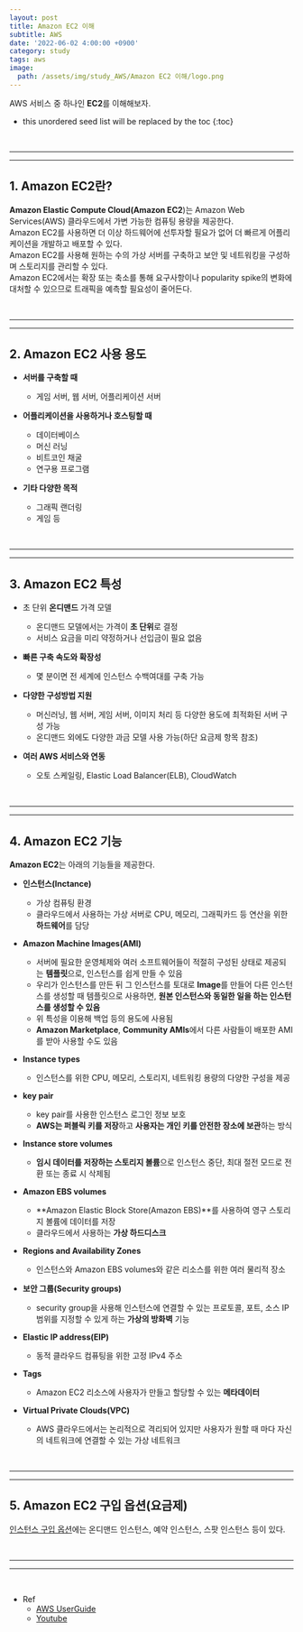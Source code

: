 ```yaml
---
layout: post
title: Amazon EC2 이해
subtitle: AWS
date: '2022-06-02 4:00:00 +0900'
category: study
tags: aws
image:
  path: /assets/img/study_AWS/Amazon EC2 이해/logo.png
---
```


AWS 서비스 중 하나인 **EC2**를 이해해보자.

<!--more-->

* this unordered seed list will be replaced by the toc
{:toc}

<br>
<hr/>
<hr/>

## 1. Amazon EC2란?

**Amazon Elastic Compute Cloud(Amazon EC2**)는 Amazon Web Services(AWS) 클라우드에서 가변 가능한 컴퓨팅 용량을 제공한다.<br>
Amazon EC2를 사용하면 더 이상 하드웨어에 선투자할 필요가 없어 더 빠르게 어플리케이션을 개발하고 배포할 수 있다.<br>
Amazon EC2를 사용해 원하는 수의 가상 서버를 구축하고 보안 및 네트워킹을 구성하며 스토리지를 관리할 수 있다.<br>
Amazon EC2에서는 확장 또는 축소를 통해 요구사항이나 popularity spike의 변화에 대처할 수 있으므로 트래픽을 예측할 필요성이 줄어든다.

<br>
<hr/>
<hr/>

## 2. Amazon EC2 사용 용도

* **서버를 구축할 때**
  + 게임 서버, 웹 서버, 어플리케이션 서버

* **어플리케이션을 사용하거나 호스팅할 때**
  + 데이터베이스
  + 머신 러닝
  + 비트코인 채굴
  + 연구용 프로그램

* **기타 다양한 목적**
  + 그래픽 랜더링
  + 게임 등

<br>
<hr/>
<hr/>

## 3. Amazon EC2 특성

* 초 단위 **온디맨드** 가격 모델
  + 온디맨드 모델에서는 가격이 **초 단위**로 결정
  + 서비스 요금을 미리 약정하거나 선입금이 필요 없음

* **빠른 구축 속도와 확장성**
  + 몇 분이면 전 세계에 인스턴스 수백여대를 구축 가능

* **다양한 구성방법 지원**
  + 머신러닝, 웹 서버, 게임 서버, 이미지 처리 등 다양한 용도에 최적화된 서버 구성 가능
  + 온디맨드 외에도 다양한 과금 모델 사용 가능(하단 요금제 항목 참조)

* **여러 AWS 서비스와 연동**
  + 오토 스케일링, Elastic Load Balancer(ELB), CloudWatch

<br>
<hr/>
<hr/>

## 4. Amazon EC2 기능

**Amazon EC2**는 아래의 기능들을 제공한다.

* **인스턴스(Inctance)** 
  + 가상 컴퓨팅 환경
  + 클라우드에서 사용하는 가상 서버로 CPU, 메모리, 그래픽카드 등 연산을 위한 **하드웨어**를 담당

* **Amazon Machine Images(AMI)** 
  + 서버에 필요한 운영체제와 여러 소프트웨어들이 적절히 구성된 상태로 제공되는 **템플릿**으로, 인스턴스를 쉽게 만들 수 있음
  + 우리가 인스턴스를 만든 뒤 그 인스턴스를 토대로 **Image**를 만들어 다른 인스턴스를 생성할 때 템플릿으로 사용하면, **원본 인스턴스와 동일한 일을 하는 인스턴스를 생성할 수 있음**
  + 위 특성을 이용해 백업 등의 용도에 사용됨
  + **Amazon Marketplace**, **Community AMIs**에서 다른 사람들이 배포한 AMI를 받아 사용할 수도 있음

* **Instance types** 
  + 인스턴스를 위한 CPU, 메모리, 스토리지, 네트워킹 용량의 다양한 구성을 제공

* **key pair**
  + key pair를 사용한 인스턴스 로그인 정보 보호
  + **AWS는 퍼블릭 키를 저장**하고 **사용자는 개인 키를 안전한 장소에 보관**하는 방식

* **Instance store volumes** 
  + **임시 데이터를 저장하는 스토리지 볼륨**으로 인스턴스 중단, 최대 절전 모드로 전환 또는 종료 시 삭제됨

* **Amazon EBS volumes** 
  + **Amazon Elastic Block Store(Amazon EBS)**를 사용하여 영구 스토리지 볼륨에 데이터를 저장
  + 클라우드에서 사용하는 **가상 하드디스크**

* **Regions and Availability Zones** 
  + 인스턴스와 Amazon EBS volumes와 같은 리소스를 위한 여러 물리적 장소

* **보안 그룹(Security groups)**
  + security group을 사용해 인스턴스에 연결할 수 있는 프로토콜, 포트, 소스 IP 범위를 지정할 수 있게 하는 **가상의 방화벽** 기능

* **Elastic IP address(EIP)** 
  + 동적 클라우드 컴퓨팅을 위한 고정 IPv4 주소

* **Tags** 
  + Amazon EC2 리소스에 사용자가 만들고 할당할 수 있는 **메타데이터**

* **Virtual Private Clouds(VPC)** 
  + AWS 클라우드에서는 논리적으로 격리되어 있지만 사용자가 원할 때 마다 자신의 네트워크에 연결할 수 있는 가상 네트워크

<br>
<hr/>
<hr/>

## 5. Amazon EC2 구입 옵션(요금제)

[인스턴스 구입 옵션](https://heoj10272.github.io/study/Instance-Purchasing-%EC%9D%B4%ED%95%B4.html)에는 온디맨드 인스턴스, 예약 인스턴스, 스팟 인스턴스 등이 있다.

<br>
<hr/>
<hr/>
<br>

* Ref
  - [AWS UserGuide](https://docs.aws.amazon.com/ko_kr/AWSEC2/latest/UserGuide/concepts.html)
  - [Youtube](https://youtu.be/rdlHszMujnw)